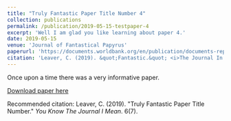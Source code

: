 ```yaml
---
title: "Truly Fantastic Paper Title Number 4"
collection: publications
permalink: /publication/2019-05-15-testpaper-4
excerpt: 'Well I am glad you like learning about paper 4.'
date: 2019-05-15
venue: 'Journal of Fantastical Papyrus'
paperurl: 'https://documents.worldbank.org/en/publication/documents-reports/documentdetail/440111599837928395/recruitment-effort-and-retention-effects-of-performance-contracts-for-civil-servants-experimental-evidence-from-rwandan-primary-schools'
citation: 'Leaver, C. (2019). &quot;Fantastic.&quot; <i>The Journal In Question</i>. 1(2).'
---
```

Once upon a time there was a very informative paper.

[Download paper here](https://documents.worldbank.org/en/publication/documents-reports/documentdetail/440111599837928395/recruitment-effort-and-retention-effects-of-performance-contracts-for-civil-servants-experimental-evidence-from-rwandan-primary-schools)

Recommended citation: Leaver, C. (2019). "Truly Fantastic Paper Title Number." <i>You Know The Journal I Mean</i>. 6(7).
